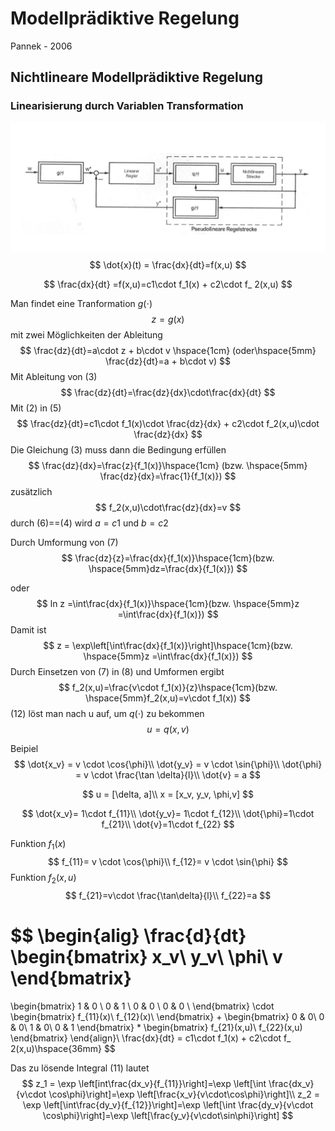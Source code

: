 # Modellprädiktive Regelung

Pannek - 2006

## Nichtlineare Modellprädiktive Regelung

### Linearisierung durch Variablen Transformation

![](../_bilder/Linearisierung1.png)
$$
\dot{x}(t) = \frac{dx}{dt}=f(x,u)
$$

$$
\frac{dx}{dt} =f(x,u)=c1\cdot f_1(x) + c2\cdot f_
2(x,u)
$$

Man findet eine Tranformation $g(\cdot)$
$$
z = g(x)
$$
mit zwei Möglichkeiten der Ableitung
$$
\frac{dz}{dt}=a\cdot z + b\cdot v  \hspace{1cm} (oder\hspace{5mm} \frac{dz}{dt}=a + b\cdot v)
$$
Mit Ableitung von (3)
$$
\frac{dz}{dt}=\frac{dz}{dx}\cdot\frac{dx}{dt}
$$
Mit (2) in (5)
$$
\frac{dz}{dt}=c1\cdot f_1(x)\cdot \frac{dz}{dx} + c2\cdot f_2(x,u)\cdot \frac{dz}{dx}
$$
Die Gleichung (3) muss dann die Bedingung erfüllen
$$
\frac{dz}{dx}=\frac{z}{f_1(x)}\hspace{1cm} (bzw. \hspace{5mm} \frac{dz}{dx}=\frac{1}{f_1(x)})
$$
zusätzlich
$$
f_2(x,u)\cdot\frac{dz}{dx}=v
$$
durch (6)==(4) wird  $a=c1$ und $b=c2$ 

Durch Umformung von (7)
$$
\frac{dz}{z}=\frac{dx}{f_1(x)}\hspace{1cm}(bzw. \hspace{5mm}dz=\frac{dx}{f_1(x)})
$$

oder
$$
ln z =\int\frac{dx}{f_1(x)}\hspace{1cm}(bzw. \hspace{5mm}z =\int\frac{dx}{f_1(x)})
$$
Damit ist
$$
z = \exp\left[\int\frac{dx}{f_1(x)}\right]\hspace{1cm}(bzw. \hspace{5mm}z =\int\frac{dx}{f_1(x)})
$$
Durch Einsetzen von (7) in (8) und Umformen ergibt
$$
f_2(x,u)=\frac{v\cdot f_1(x)}{z}\hspace{1cm}(bzw. \hspace{5mm}f_2(x,u)=v\cdot f_1(x))
$$
(12) löst man nach u auf, um $q(\cdot)$ zu bekommen
$$
u=q(x,v)
$$

Beipiel
$$
\dot{x_v} = v \cdot \cos{\phi}\\
\dot{y_v} = v \cdot \sin{\phi}\\
\dot{\phi} = v \cdot \frac{\tan \delta}{l}\\
\dot{v} = a
$$

$$
u = [\delta, a]\\
x = [x_v, y_v, \phi,v]
$$

$$
\dot{x_v}= 1\cdot f_{11}\\
\dot{y_v}= 1\cdot f_{12}\\
\dot{\phi}=1\cdot f_{21}\\
\dot{v}=1\cdot f_{22}
$$

Funktion $f_1(x)$
$$
f_{11}= v \cdot \cos{\phi}\\
f_{12}= v \cdot \sin{\phi}
$$
Funktion $f_2(x,u)$
$$
f_{21}=v\cdot \frac{\tan\delta}{l}\\
f_{22}=a
$$

$$
\begin{alig}
\frac{d}{dt}
\begin{bmatrix}
x_v\\
y_v\\
\phi\\
v
\end{bmatrix}
=
\begin{bmatrix}
1 & 0 \\
0 & 1 \\
0 & 0 \\
0 & 0 \\
\end{bmatrix}
\cdot
\begin{bmatrix}
f_{11}(x)\\
f_{12}(x)\\
\end{bmatrix}
+
\begin{bmatrix}
0 & 0\\
0 & 0\\
1 & 0\\
0 & 1
\end{bmatrix}
*
\begin{bmatrix}
f_{21}(x,u)\\
f_{22}(x,u)
\end{bmatrix}
\end{align}\\
\frac{dx}{dt} = c1\cdot f_1(x) + c2\cdot f_
2(x,u)\hspace{36mm}
$$

Das zu lösende Integral (11) lautet
$$
z_1    = \exp \left[int\frac{dx_v}{f_{11}}\right]=\exp \left[\int \frac{dx_v}{v\cdot \cos\phi}\right]=\exp \left[\frac{x_v}{v\cdot\cos\phi}\right]\\
z_2    = \exp \left[\int\frac{dy_v}{f_{12}}\right]=\exp \left[\int \frac{dy_v}{v\cdot \cos\phi}\right]=\exp \left[\frac{y_v}{v\cdot\sin\phi}\right]
$$

